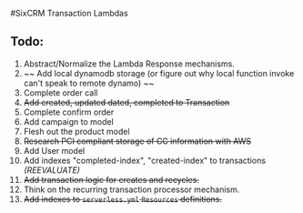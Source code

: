 #SixCRM Transaction Lambdas

## Todo:
1.  Abstract/Normalize the Lambda Response mechanisms.
2.  ~~ Add local dynamodb storage (or figure out why local function invoke can't speak to remote dynamo) ~~
3.  Complete order call
4.  ~~Add created, updated dated, completed to Transaction~~
5.  Complete confirm order
6.  Add campaign to model
7.  Flesh out the product model
8.  ~~Research PCI compliant storage of CC information with AWS~~
9.  Add User model
10.  Add indexes "completed-index", "created-index" to transactions *(REEVALUATE)*
11.  ~~Add transaction logic for creates and recycles.~~
12.  Think on the recurring transaction processor mechanism.
13.  ~~Add indexes to `serverless.yml` `Resources` definitions.~~


